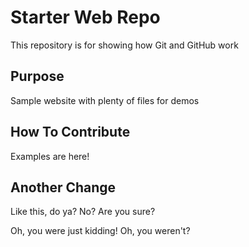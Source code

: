 # Starter Web Repo

This repository is for showing how Git and GitHub work

## Purpose

Sample website with plenty of files for demos

## How To Contribute

Examples are here!

## Another Change

Like this, do ya?  No?  Are you sure?

Oh, you were just kidding!  Oh, you weren't?